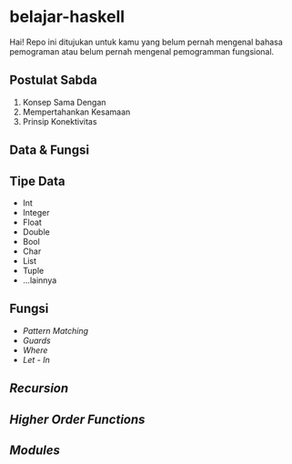 # belajar-haskell
Hai! Repo ini ditujukan untuk kamu yang belum pernah mengenal bahasa pemograman atau belum pernah mengenal pemogramman fungsional. 

## Postulat Sabda
1. Konsep Sama Dengan
2. Mempertahankan Kesamaan
3. Prinsip Konektivitas

## Data & Fungsi

## Tipe Data
 - Int
 - Integer  
 - Float  
 - Double  
 - Bool  
 - Char  
 - List  
 - Tuple
 - ...lainnya

## Fungsi
 - _Pattern Matching_
 - _Guards_
 - _Where_
 - _Let - In_

## _Recursion_

## _Higher Order Functions_

## _Modules_

